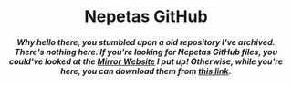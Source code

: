 <center>
    <h1 align="center">Nepetas GitHub</h1>
    <h5 align="center"><i>Why hello there, you stumbled upon a old repository I've archived. There's nothing here. If you're looking for Nepetas GitHub files, you could've looked at the <a href="https://chr0nict.github.io/Nepeta-Mirror/">Mirror Website</a> I put up! Otherwise, while you're here, you can download them from <a href="https://chr0nict.github.io/Nepeta-Mirror/nepsgit.7z">this link</a>.</h5>
</center>
